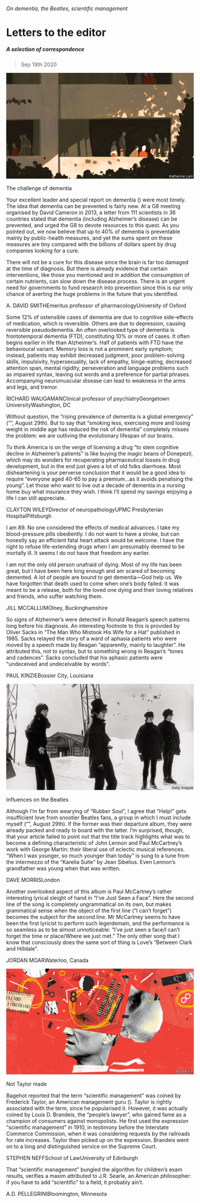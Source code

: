 ###### On dementia, the Beatles, scientific management

# Letters to the editor 

##### A selection of correspondence 

> Sep 19th 2020 


![image](images/20200829_SRD001.jpg) 


The challenge of dementia

Your excellent leader and special report on dementia () were most timely. The idea that dementia can be prevented is fairly new. At a G8 meeting organised by David Cameron in 2013, a letter from 111 scientists in 36 countries stated that dementia (including Alzheimer’s disease) can be prevented, and urged the G8 to devote resources to this quest. As you pointed out, we now believe that up to 40% of dementia is preventable mainly by public-health measures, and yet the sums spent on these measures are tiny compared with the billions of dollars spent by drug companies looking for a cure.


There will not be a cure for this disease since the brain is far too damaged at the time of diagnosis. But there is already evidence that certain interventions, like those you mentioned and in addition the consumption of certain nutrients, can slow down the disease process. There is an urgent need for governments to fund research into prevention since this is our only chance of averting the huge problems in the future that you identified.

A. DAVID SMITHEmeritus professor of pharmacologyUniversity of Oxford

Some 12% of ostensible cases of dementia are due to cognitive side-effects of medication, which is reversible. Others are due to depression, causing reversible pseudodementia. An often overlooked type of dementia is frontotemporal dementia (FTD), constituting 10% or more of cases. It often begins earlier in life than Alzheimer’s. Half of patients with FTD have the behavioural variant. Memory loss is not a prominent early symptom; instead, patients may exhibit decreased judgment, poor problem-solving skills, impulsivity, hypersexuality, lack of empathy, binge-eating, decreased attention span, mental rigidity, perseveration and language problems such as impaired syntax, leaving out words and a preference for partial phrases. Accompanying neuromuscular disease can lead to weakness in the arms and legs, and tremor.

RICHARD WAUGAMANClinical professor of psychiatryGeorgetown UniversityWashington, DC

Without question, the “rising prevalence of dementia is a global emergency” (“”, August 29th). But to say that “smoking less, exercising more and losing weight in middle age has reduced the risk of dementia” completely misses the problem: we are outliving the evolutionary lifespan of our brains.

To think America is on the verge of licensing a drug “to stem cognitive decline in Alzheimer’s patients” is like buying the magic beans of Donepezil, which may do wonders for recuperating pharmaceutical losses in drug development, but in the end just gives a lot of old folks diarrhoea. Most disheartening is your perverse conclusion that it would be a good idea to require “everyone aged 40-65 to pay a premium…as it avoids penalising the young”. Let those who want to live out a decade of dementia in a nursing home buy what insurance they wish. I think I’ll spend my savings enjoying a life I can still appreciate.

CLAYTON WILEYDirector of neuropathologyUPMC Presbyterian HospitalPittsburgh

I am 89. No one considered the effects of medical advances. I take my blood-pressure pills obediently. I do not want to have a stroke, but can honestly say an efficient fatal heart attack would be welcome. I have the right to refuse life-extending drugs when I am presumably deemed to be mortally ill. It seems I do not have that freedom any earlier.

I am not the only old person unafraid of dying. Most of my life has been great, but I have been here long enough and am scared of becoming demented. A lot of people are bound to get dementia—God help us. We have forgotten that death used to come when one’s body failed. It was meant to be a release, both for the loved one dying and their loving relatives and friends, who suffer watching them.

JILL MCCALLUMOlney, Buckinghamshire

So signs of Alzheimer’s were detected in Ronald Reagan’s speech patterns long before his diagnosis. An interesting footnote to this is provided by Oliver Sacks in “The Man Who Mistook His Wife for a Hat” published in 1985. Sacks relayed the story of a ward of aphasia patients who were moved by a speech made by Reagan “apparently, mainly to laughter”. He attributed this, not to syntax, but to something wrong in Reagan’s “tones and cadences”. Sacks concluded that his aphasic patients were “undeceived and undeceivable by words”.

PAUL KINZIEBossier City, Louisiana

![image](images/20200829_BKP007_0.jpg) 


Influences on the Beatles

Although I’m far from wearying of “Rubber Soul”, I agree that “Help!” gets insufficient love from snootier Beatles fans, a group in which I must include myself (“”, August 29th). If the former was their departure album, they were already packed and ready to board with the latter. I’m surprised, though, that your article failed to point out that the title track highlights what was to become a defining characteristic of John Lennon and Paul McCartney’s work with George Martin: their liberal use of eclectic musical references. “When I was younger, so much younger than today” is sung to a tune from the intermezzo of the “Karelia Suite” by Jean Sibelius. Even Lennon’s grandfather was young when that was written.

DAVE MORRISLondon

Another overlooked aspect of this album is Paul McCartney’s rather interesting lyrical sleight of hand in “I’ve Just Seen a Face”. Here the second line of the song is completely ungrammatical on its own, but makes grammatical sense when the object of the first line (“I can’t forget”) becomes the subject for the second line. Mr McCartney seems to have been the first lyricist to perform such legerdemain, and the performance is so seamless as to be almost unnoticeable: “I’ve just seen a face/I can’t forget the time or place/Where we just met.” The only other song that I know that consciously does the same sort of thing is Love’s “Between Clark and Hilldale”.

JORDAN MOARWaterloo, Canada

![image](images/20200822_BRD000_0.jpg) 


Not Taylor made

Bagehot reported that the term “scientific management” was coined by Frederick Taylor, an American management guru (). Taylor is rightly associated with the term, since he popularised it. However, it was actually coined by Louis D. Brandeis, the “people’s lawyer”, who gained fame as a champion of consumers against monopolists. He first used the expression “scientific management” in 1910, in testimony before the Interstate Commerce Commission, when it was considering requests by the railroads for rate increases. Taylor then picked up on the expression. Brandeis went on to a long and distinguished service on the Supreme Court.

STEPHEN NEFFSchool of LawUniversity of Edinburgh 

That “scientific management” bungled the algorithm for children’s exam results, verifies a maxim attributed to J.R. Searle, an American philosopher: if you have to add “scientific” to a field, it probably ain’t.

A.D. PELLEGRINIBloomington, Minnesota

